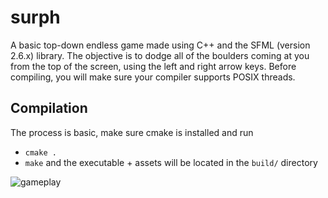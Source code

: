 # surph
A basic top-down endless game made using C++ and the SFML (version 2.6.x) library. The objective is to dodge all of the boulders coming at you from the top of the screen, using the left and right arrow keys. Before compiling, you will make sure your compiler supports POSIX threads.

## Compilation
The process is basic, make sure cmake is installed and run
- `cmake .`
- `make`
and the executable + assets will be located in the `build/` directory

![gameplay](https://raw.githubusercontent.com/mmiiles/surph/main/images/gameplay.png)
